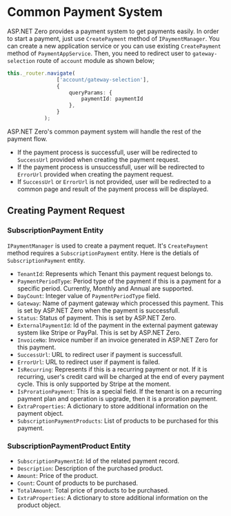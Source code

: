 # Common Payment System

ASP.NET Zero provides a payment system to get payments easily. In order to start a payment, just use `CreatePayment` method of `IPaymentManager`. You can create a new application service or you can use existing `CreatePayment` method of `PaymentAppService`. Then, you need to redirect user to `gateway-selection` route of `account` module as shown below;

```typescript
this._router.navigate(
                ['account/gateway-selection'],
                {
                    queryParams: {
                        paymentId: paymentId
                    },
                }
            );
```

ASP.NET Zero's common payment system will handle the rest of the payment flow. 

- If the payment process is successfull, user will be redirected to `SuccessUrl` provided when creating the payment request.
- If the payment process is unsuccessfull, user will be redirected to `ErrorUrl` provided when creating the payment request.
- If `SuccessUrl` or `ErrorUrl` is not provided, user will be redirected to a common page and result of the payment process will be displayed.

## Creating Payment Request

### SubscriptionPayment Entity

`IPaymentManager` is used to create a payment requet. It's `CreatePayment` method requires a `SubscriptionPayment` entity. Here is the detials of `SubscriptionPayment` entity.

* `TenantId`: Represents which Tenant this payment request belongs to.
* `PaymentPeriodType`: Period type of the payment if this is a payment for a specific period. Currently, Monthly and Annual are supported.
* `DayCount`: Integer value of `PaymentPeriodType` field.
* `Gateway`: Name of payment gateway which processed this payment. This is set by ASP.NET Zero when the payment is successfull.
* `Status`: Status of payment. This is set by ASP.NET Zero. 
* `ExternalPaymentId`: Id of the payment in the external payment gateway system like Stripe or PayPal. This is set by ASP.NET Zero. 
* `InvoiceNo`: Invoice number if an invoice generated in ASP.NET Zero for this payment.
* `SuccessUrl`: URL to redirect user if payment is successfull.
* `ErrorUrl`: URL to redirect user if payment is failed.
* `IsRecurring`: Represents if this is a recurring payment or not. If it is recurring, user's credit card will be charged at the end of every payment cycle. This is only supported by Stripe at the moment.
* `IsProrationPayment`: This is a special field. If the tenant is on a recurring payment plan and operation is upgrade, then it is a proration payment.
* `ExtraProperties`: A dictionary to store additional information on the payment object. 
* `SubscriptionPaymentProducts`: List of products to be purchased for this payment. 

### SubscriptionPaymentProduct Entity

* `SubscriptionPaymentId`: Id of the related payment record.
* `Description`: Description of the purchased product.
* `Amount`: Price of the product.
* `Count`: Count of products to be purchased.
* `TotalAmount`: Total price of products to be purchased.
* `ExtraProperties`: A dictionary to store additional information on the product object. 